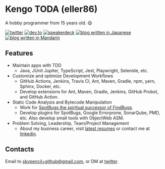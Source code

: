 # Kengo TODA (eller86)

A hobby programmer from 15 years old. 😋

[![twitter](https://img.shields.io/badge/twitter-%40Kengo__TODA-00acee)](https://twitter.com/Kengo_TODA/)
[![dev.to](https://img.shields.io/badge/dev.to-kengotoda-blueviolet)](https://dev.to/kengotoda/)
[![speakerdeck](https://img.shields.io/badge/speakerdeck-eller86-brightgreen)](https://speakerdeck.com/eller86)
[![blog written in Japanese](https://img.shields.io/badge/blog%20(ja)-kengotoda-orange)](https://blog.kengo-toda.jp/)
[![blog written in Mandarin](https://img.shields.io/badge/blog%20(zh)-kengotoda-red)](https://juejin.cn/user/3791583605970157/posts)

## Features

* Maintain apps with TDD
  * Java, JUnit Jupiter, TypeScript, Jest, Playwright, Selenide, etc.
* Customize and optimize Development Workflows
  * GitHub Actions, Jenkins, Travis CI, Ant, Maven, Gradle, npm, yarn, Sphinx, Docker, etc.
  * Develop extensions for Ant, Maven, Gradle, Jenkins, GitHub Probot, and GitHub Action.
* Static Code Analysis and Bytecode Manipulation
  * Work for [SpotBugs the spiritual successor of FindBugs](https://github.com/spotbugs).
  * Develop plugins for SpotBugs, Google Errorprone, SonarQube, PMD, etc. Also develop small tools with ObjectWeb ASM.
* Problem Solving, Leadership, Team/Project Management
  * About my business career, visit [latest resumes](https://github.com/KengoTODA/KengoTODA.github.io/tree/master/resume) or contact me at [linkedin](www.linkedin.com/in/kengo-toda-b8772889).

## Contacts

Email to skypencil+github@gmail.com, or DM at [twitter](https://twitter.com/Kengo_TODA/).
